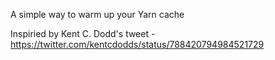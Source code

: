 A simple way to warm up your Yarn cache

Inspiried by Kent C. Dodd's tweet - https://twitter.com/kentcdodds/status/788420794984521729

